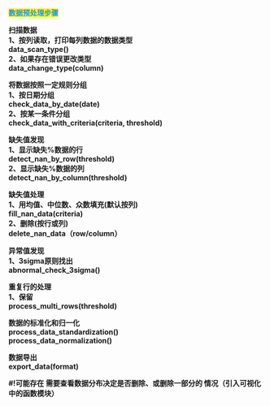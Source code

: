 <mark><strong><font face="courier New" color=#1E90FF>数据预处理步骤</font><strong></mark>  



**扫描数据**  
1、按列读取，打印每列数据的数据类型  
data_scan_type()  
2、如果存在错误更改类型  
data_change_type(column)  


**将数据按照一定规则分组**  
1、按日期分组  
check_data_by_date(date)  
2、按某一条件分组  
check_data_with_criteria(criteria, threshold)

**缺失值发现**  
1、显示缺失%数据的行  
detect_nan_by_row(threshold)  
2、显示缺失%数据的列  
detect_nan_by_column(threshold)  

**缺失值处理**  
1、用均值、中位数、众数填充(默认按列)  
fill_nan_data(criteria)  
2、删除(按行或列)  
delete_nan_data（row/column）  

**异常值发现**  
1、3sigma原则找出  
abnormal_check_3sigma()  

**重复行的处理**  
1、保留  
process_multi_rows(threshold)  

**数据的标准化和归一化**  
process_data_standardization()  
process_data_normalization()  

**数据导出**  
export_data(format)  

#!可能存在 需要查看数据分布决定是否删除、或删除一部分的 情况（引入可视化中的函数模块）



